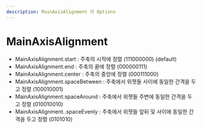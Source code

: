 ```yaml
---
description: MainAxisAlignment 의 Options
---
```


# MainAxisAlignment

* MainAxisAlignment.start : 주축의 시작에 정렬 (111000000) (default)
* MainAxisAlignment.end : 주축의 끝에 정렬 (000000111)
* MainAxisAlignment.center : 주축의 중앙에 정렬 (000111000)
* MainAxisAlignment.spaceBetween : 주축에서 위젯들 사이에 동일한 간격을 두고 정렬 (100010001)
* MainAxisAlignment.spaceAround : 주축에서 위젯들 주변에 동일한 간격을 두고 정렬 (010010010)
* MainAxisAlignment..spaceEvenly : 주축에서 위젯들 앞뒤 및 사이에 동일한 간격을 두고 정렬 (0101010)
